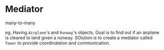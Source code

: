 # Mediator

many-to-many

eg. Having `Airplane`'s and `Runway`'s objects. Goal is to find out if an airplane is cleared to land given a runway. SOlution is to create a mediator called `Tower` to provide coordinateion and communication.
